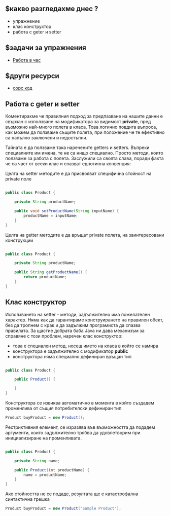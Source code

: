 ## $какво разгледахме днес ?
- упражнение
- клас конструктор
- работа с geter и setter

## $задачи за упражнения
- [Работа в час](https://github.com/mihail-petrov/netit-webdev-java/tree/master/2022-2023/%40semester_1/week-08-2/cw)

## $други ресурси
<!-- - [видео](https://drive.google.com/file/d/1TYo0hdY4-HngsW7CBe2WcJF1DpX_d4uC/view?usp=sharing) -->
- [сорс код](https://github.com/mihail-petrov/netit-webdev-java/tree/master/2022-2023/%40semester_1/week-08-2/source)

## Работа с geter и setter

Коментирахме че правилния подход за предпазване на нашите данни е свързан с използване на модификатора за видимост **private**, пред възможно най-много полета в класа. Това логично повдига въпроса, как можем да ползваме същите полета, при положение че те ефективно са напълно заключени и недостъпни. 

Тайната е да ползваме така наречените getters и setters. Въпреки специалните им имена, те не са нищо специално. Просто методи, които ползваме за работа с полета. Заслужили са своята слава, поради факта че са част от всеки клас и спазват еднотипна конвенция:

Целта на setter методите е да присвояват специфична стойност на private поле

```java

public class Product {

    private String productName;

    public void setProductName(String inputName) {
        productName = inputName;
    }
}
```

Целта на getter методите е да връщат private полета, на заинтересовани конструкции

```java

public class Product {

    private String productName;

    public String getProductName() {
        return productName;
    }
}
```



## Клас конструктор

Исползването на setter - методи, задължително има пожелателен характер. Няма как да гарантираме конструирането на правилен обект, без да тропнем с крак и да задължим програмиста да спазва правилата. За щастие добрата баба Java ни дава механизъм за справяне с този проблем, наречен клас конструктор:
- това е специален метод, носещ името на класа в който се намира
- конструктора е задължително с модификатор **public**
- конструктора няма специално дефиниран връщан тип

```java

public class Product {

    public Product() {

    }
}
```

Конструктора се извиква автоматично в момента в който създадем променлива от същия потребителски дефиниран тип 

```java
Product buyProduct = new Product();
```

Рестриктивния елемент, се изразява във възможността да подадем аргументи, които задължително трябва да удовлетворим при инициализиране на променливата.

```java

public class Product {

    private String name;

    public Product(int productName) {
        name = productName;
    }
}
```

Ако стойността не се подаде, резултата ще е катастрофална синтактична грешка

```java
Product buyProduct = new Product("Sample Product");
```